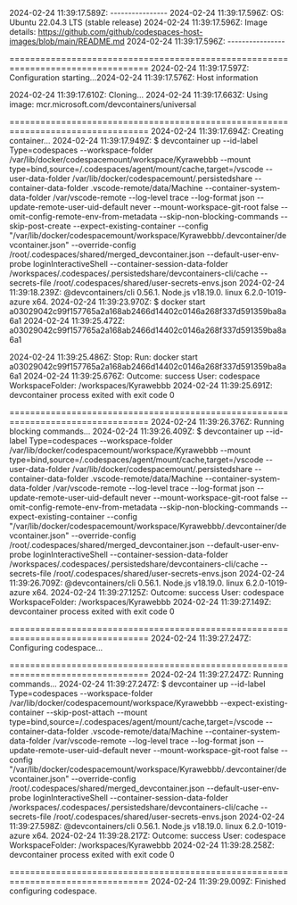 2024-02-24 11:39:17.589Z: ----------------
2024-02-24 11:39:17.596Z: OS: Ubuntu 22.04.3 LTS (stable release)
2024-02-24 11:39:17.596Z: Image details: https://github.com/github/codespaces-host-images/blob/main/README.md
2024-02-24 11:39:17.596Z: ----------------

=================================================================================
2024-02-24 11:39:17.597Z: Configuration starting...2024-02-24 11:39:17.576Z: Host information

2024-02-24 11:39:17.610Z: Cloning...
2024-02-24 11:39:17.663Z: Using image: mcr.microsoft.com/devcontainers/universal

=================================================================================
2024-02-24 11:39:17.694Z: Creating container...
2024-02-24 11:39:17.949Z: $ devcontainer up --id-label Type=codespaces --workspace-folder /var/lib/docker/codespacemount/workspace/Kyrawebbb --mount type=bind,source=/.codespaces/agent/mount/cache,target=/vscode --user-data-folder /var/lib/docker/codespacemount/.persistedshare --container-data-folder .vscode-remote/data/Machine --container-system-data-folder /var/vscode-remote --log-level trace --log-format json --update-remote-user-uid-default never --mount-workspace-git-root false --omit-config-remote-env-from-metadata --skip-non-blocking-commands --skip-post-create --expect-existing-container --config "/var/lib/docker/codespacemount/workspace/Kyrawebbb/.devcontainer/devcontainer.json" --override-config /root/.codespaces/shared/merged_devcontainer.json --default-user-env-probe loginInteractiveShell --container-session-data-folder /workspaces/.codespaces/.persistedshare/devcontainers-cli/cache --secrets-file /root/.codespaces/shared/user-secrets-envs.json
2024-02-24 11:39:18.239Z: @devcontainers/cli 0.56.1. Node.js v18.19.0. linux 6.2.0-1019-azure x64.
2024-02-24 11:39:23.970Z: $ docker start a03029042c99f157765a2a168ab2466d14402c0146a268f337d591359ba8a6a1
2024-02-24 11:39:25.472Z: a03029042c99f157765a2a168ab2466d14402c0146a268f337d591359ba8a6a1

2024-02-24 11:39:25.486Z: Stop: Run: docker start a03029042c99f157765a2a168ab2466d14402c0146a268f337d591359ba8a6a1
2024-02-24 11:39:25.676Z: Outcome: success User: codespace WorkspaceFolder: /workspaces/Kyrawebbb
2024-02-24 11:39:25.691Z: devcontainer process exited with exit code 0

=================================================================================
2024-02-24 11:39:26.376Z: Running blocking commands...
2024-02-24 11:39:26.409Z: $ devcontainer up --id-label Type=codespaces --workspace-folder /var/lib/docker/codespacemount/workspace/Kyrawebbb --mount type=bind,source=/.codespaces/agent/mount/cache,target=/vscode --user-data-folder /var/lib/docker/codespacemount/.persistedshare --container-data-folder .vscode-remote/data/Machine --container-system-data-folder /var/vscode-remote --log-level trace --log-format json --update-remote-user-uid-default never --mount-workspace-git-root false --omit-config-remote-env-from-metadata --skip-non-blocking-commands --expect-existing-container --config "/var/lib/docker/codespacemount/workspace/Kyrawebbb/.devcontainer/devcontainer.json" --override-config /root/.codespaces/shared/merged_devcontainer.json --default-user-env-probe loginInteractiveShell --container-session-data-folder /workspaces/.codespaces/.persistedshare/devcontainers-cli/cache --secrets-file /root/.codespaces/shared/user-secrets-envs.json
2024-02-24 11:39:26.709Z: @devcontainers/cli 0.56.1. Node.js v18.19.0. linux 6.2.0-1019-azure x64.
2024-02-24 11:39:27.125Z: Outcome: success User: codespace WorkspaceFolder: /workspaces/Kyrawebbb
2024-02-24 11:39:27.149Z: devcontainer process exited with exit code 0

=================================================================================
2024-02-24 11:39:27.247Z: Configuring codespace...

=================================================================================
2024-02-24 11:39:27.247Z: Running commands...
2024-02-24 11:39:27.247Z: $ devcontainer up --id-label Type=codespaces --workspace-folder /var/lib/docker/codespacemount/workspace/Kyrawebbb --expect-existing-container --skip-post-attach --mount type=bind,source=/.codespaces/agent/mount/cache,target=/vscode --container-data-folder .vscode-remote/data/Machine --container-system-data-folder /var/vscode-remote --log-level trace --log-format json --update-remote-user-uid-default never --mount-workspace-git-root false --config "/var/lib/docker/codespacemount/workspace/Kyrawebbb/.devcontainer/devcontainer.json" --override-config /root/.codespaces/shared/merged_devcontainer.json --default-user-env-probe loginInteractiveShell --container-session-data-folder /workspaces/.codespaces/.persistedshare/devcontainers-cli/cache --secrets-file /root/.codespaces/shared/user-secrets-envs.json
2024-02-24 11:39:27.598Z: @devcontainers/cli 0.56.1. Node.js v18.19.0. linux 6.2.0-1019-azure x64.
2024-02-24 11:39:28.217Z: Outcome: success User: codespace WorkspaceFolder: /workspaces/Kyrawebbb
2024-02-24 11:39:28.258Z: devcontainer process exited with exit code 0

=================================================================================
2024-02-24 11:39:29.009Z: Finished configuring codespace.

<!--
**Kyrawebbb/Kyrawebbb** is a ✨ _special_ ✨ repository because its `README.md` (this file) appears on your GitHub profile.

Here are some ideas to get you started:

- 🔭 I’m currently working on ...
- 🌱 I’m currently learning ...
- 👯 I’m looking to collaborate on ...
- 🤔 I’m looking for help with ...
- 💬 Ask me about ...
- 📫 How to reach me: ...
- 😄 Pronouns: ...
- ⚡ Fun fact: ...
-->
